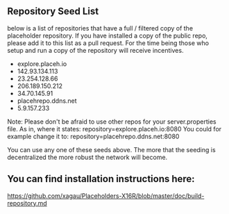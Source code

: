 ## Repository Seed List

below is a list of repositories that have a full / filtered copy of the placeholder repository.
If you have installed a copy of the public repo, please add it to this list as a pull request. For the time being those who setup and run a copy of the repository will receive incentives.

* explore.placeh.io
* 142.93.134.113
* 23.254.128.66
* 206.189.150.212
* 34.70.145.91
* placehrepo.ddns.net
* 5.9.157.233

Note: Please don't be afraid to use other repos for your server.properties file.
As in, where it states: repository=explore.placeh.io:8080
You could for example change it to: repository=placehrepo.ddns.net:8080

You can use any one of these seeds above. The more that the seeding is decentralized the more robust the network will become.

## You can find installation instructions here:

https://github.com/xagau/Placeholders-X16R/blob/master/doc/build-repository.md
